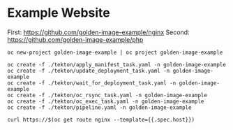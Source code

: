 # Example Website

First: https://github.com/golden-image-example/nginx
Second: https://github.com/golden-image-example/php


```console
oc new-project golden-image-example | oc project golden-image-example

oc create -f ./tekton/apply_manifest_task.yaml -n golden-image-example
oc create -f ./tekton/update_deployment_task.yaml -n golden-image-example
oc create -f ./tekton/wait_for_deployment_task.yaml -n golden-image-example
oc create -f ./tekton/oc_rsync_task.yaml -n golden-image-example
oc create -f ./tekton/oc_exec_task.yaml -n golden-image-example
oc create -f ./tekton/pipeline.yaml -n golden-image-example

curl https://$(oc get route nginx --template={{.spec.host}})
```